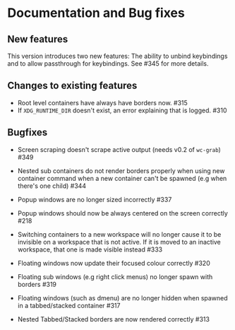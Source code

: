 # Documentation and Bug fixes

## New features
This version introduces two new features: The ability to unbind keybindings and to allow passthrough for keybindings. See #345 for more details.

## Changes to existing features
* Root level containers have always have borders now. #315 
* If `XDG_RUNTIME_DIR` doesn't exist, an error explaining that is logged. #310 

## Bugfixes
* Screen scraping doesn't scrape active output (needs v0.2 of `wc-grab`) #349 
* Nested sub containers do not render borders properly when using new container command when a new container can't be spawned (e.g when there's one child) #344 
* Popup windows are no longer sized incorrectly #337 
* Popup windows should now be always centered on the screen correctly #218
* Switching containers to a new workspace will no longer cause it to be invisible on a workspace that is not active. If it is moved to an inactive workspace, that one is made visible instead #333 
* Floating windows now update their focused colour correctly #320 
* Floating sub windows (e.g right click menus) no longer spawn with borders #319 
* Floating windows (such as dmenu) are no longer hidden when spawned in a tabbed/stacked container #317 



* Nested Tabbed/Stacked borders are now rendered correctly #313 
